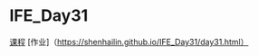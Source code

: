 # IFE_Day31
[课程](http://ife.baidu.com/course/detail/id/53)
[作业]（https://shenhailin.github.io/IFE_Day31/day31.html）
